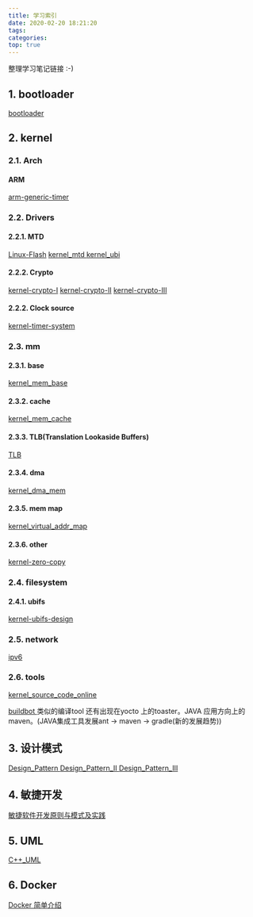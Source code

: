 ```yaml
---
title: 学习索引
date: 2020-02-20 18:21:20
tags:
categories: 
top: true
---
```


整理学习笔记链接 :-)

<!--more-->

## 1. bootloader 
[bootloader ](https://jshell07.github.io/2018/08/25/bootloader/)

## 2. kernel
### 2.1. Arch
#### ARM
[arm-generic-timer](https://jshell07.github.io/2019/11/27/arm-generic-timer/)

### 2.2. Drivers
#### 2.2.1. MTD
[Linux-Flash](https://jshell07.github.io/2018/08/22/Linux-Flash)
[kernel_mtd ](https://jshell07.github.io/2019/06/25/kernel-mtd/)
[kernel_ubi ](https://jshell07.github.io/2019/07/05/kernel-ubi/)

#### 2.2.2. Crypto
[kernel-crypto-I](https://jshell07.github.io/2019/08/06/kernel-crypto-I/)
[kernel-crypto-II](https://jshell07.github.io/2019/08/06/kernel-crypto-II/)
[kernel-crypto-III](https://jshell07.github.io/2019/08/07/kernel-crypto-III/)

#### 2.2.2. Clock source
[kernel-timer-system ](https://jshell07.github.io/2019/11/28/kernel-timer-system/)

### 2.3. mm
#### 2.3.1. base
[kernel_mem_base](https://jshell07.github.io/2020/03/04/kernel-mm-base/)

#### 2.3.2. cache
[kernel_mem_cache](https://jshell07.github.io/2020/03/04/kernel-mm-cache/)

#### 2.3.3. TLB(Translation Lookaside Buffers)
[TLB](https://jshell07.github.io/2020/03/12/kernel-tlb/)

#### 2.3.4. dma
[kernel_dma_mem ](https://jshell07.github.io/2019/06/28/kernel-dma-mem/)

#### 2.3.5. mem map
[kernel_virtual_addr_map](https://jshell07.github.io/2019/07/12/kernel-virtual-addr-map/)

#### 2.3.6. other
[kernel-zero-copy](https://jshell07.github.io/2019/08/21/kernel-zero-copy/)

### 2.4. filesystem
#### 2.4.1. ubifs
[kernel-ubifs-design ](https://jshell07.github.io/2019/11/19/kernel-ubifs-design/
)
### 2.5. network
[ipv6](https://jshell07.github.io/2019/07/03/ipv6/)

### 2.6. tools
[kernel_source_code_online ](https://jshell07.github.io/2019/08/23/kernel-source-code-online/)

[buildbot ](https://jshell07.github.io/2019/07/02/buildbot/)
类似的编译tool 还有出现在yocto 上的toaster。JAVA 应用方向上的maven。(JAVA集成工具发展ant -> maven -> gradle(新的发展趋势))



## 3. 设计模式
[Design_Pattern ](https://jshell07.github.io/2018/07/12/Design-Pattern/)
[Design_Pattern_II ](https://jshell07.github.io/2019/01/28/Design-Pattern-II/)
[Design_Pattern_III](https://jshell07.github.io/2019/01/28/Design-Pattern-III/)

## 4. 敏捷开发
[敏捷软件开发原则与模式及实践 ](https://jshell07.github.io/2018/06/04/%E6%95%8F%E6%8D%B7%E8%BD%AF%E4%BB%B6%E5%BC%80%E5%8F%91%E5%8E%9F%E5%88%99%E4%B8%8E%E6%A8%A1%E5%BC%8F%E5%8F%8A%E5%AE%9E%E8%B7%B5/)

## 5. UML
[C++_UML ](https://jshell07.github.io/2017/12/14/C-UML/)


## 6. Docker
[Docker 简单介绍 ](https://jshell07.github.io/2018/06/01/Docker/)